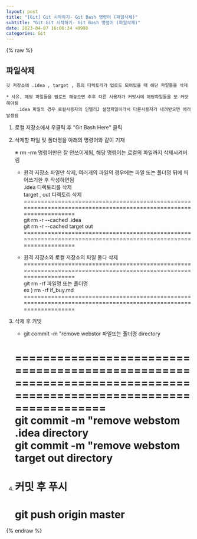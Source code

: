```yaml
---  
layout: post  
title: "[Git] Git 시작하기- Git Bash 명령어 (파일삭제)"  
subtitle: "Git Git 시작하기- Git Bash 명령어 (파일삭제)"  
date: 2023-04-07 16:06:24 +0900  
categories: Git  
---  
```

{% raw %}  
## 파일삭제  
  
	깃 저장소에 .idea , target , 등의 디렉토리가 업로드 되어있을 때 해당 파일들을 삭제  
  
	* 사유, 해당 파일들을 업로드 해놓으면 추후 다른 사용자가 커밋시에 해당파일들을 또 커밋해야됨  
		.idea 파일의 경우 로컬사용자의 인텔리J 설정파일이라서 다른사용자가 내려받으면 에러 발생됨  
  
1. 로컬 저장소에서 우클릭 후 "Git Bash Here" 클릭  
  
2. 삭제할 파일 및 폴더명을 아래의 명령어와 같이 기재  
  
	※ rm -rm 명령어만은 잘 안쓰이게됨, 해당 명령어는 로컬의 파일까지 삭제시켜버림  
  
	* 원격 저장소 파일만 삭제, 여러개의 파일의 경우에는 파일 또는 폴더명 뒤에 띄어쓰기한 후 작성하면됨  
		.idea 디렉토리를 삭제  
		target , out 디렉토리 삭제  
	=================================================================================================================  
	git rm -r --cached .idea  
	git rm -r --cached target out  
	=================================================================================================================  
  
	* 원격 저장소와 로컬 저장소의 파일 둘다 삭제  
	=================================================================================================================  
	git rm -rf 파일명 또는 폴더명  
	ex ) rm -rf if_buy.md  
	=================================================================================================================  
  
3. 삭제 후 커밋  
	* git commit -m "remove webstor 파일또는 폴더명 directory  
  
	=================================================================================================================  
	git commit -m "remove webstom .idea directory  
	git commit -m "remove webstom target out directory  
	=================================================================================================================  
  
4. 커밋 후 푸시  
	=================================================================================================================  
	git push origin master  
	=================================================================================================================  
  
{% endraw %}